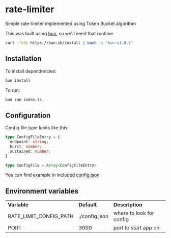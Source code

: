 # rate-limiter

Simple rate-limiter implemented using Token Bucket algorithm

This was built using [bun](https://bun.sh), so we'll need that runtime

```bash
curl -fsSL https://bun.sh/install | bash -s "bun-v1.0.3"
```

## Installation

To install dependencies:

```bash
bun install
```

To run:

```bash
bun run index.ts
```

## Configuration

Config file type looks like this:

```typescript
type ConfigFileEntry = {
  endpoint: string;
  burst: number;
  sustained: number;
}

type ConfigFile = Array<ConfigFileEntry>
```

You can find example in included [config.json](config.json)

## Environment variables

||||
|-|-|-|
|**Variable**|**Default**|**Description**|
|RATE_LIMIT_CONFIG_PATH|./config.json|where to look for config
|PORT|3000|port to start app on
